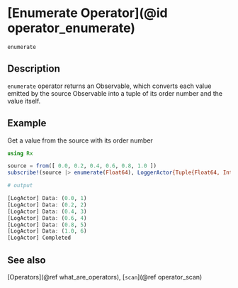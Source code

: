 # [Enumerate Operator](@id operator_enumerate)

```@docs
enumerate
```

## Description

`enumerate` operator returns an Observable, which converts each value emitted by the source Observable into a tuple of its order number and the value itself.

## Example

Get a value from the source with its order number

```julia
using Rx

source = from([ 0.0, 0.2, 0.4, 0.6, 0.8, 1.0 ])
subscribe!(source |> enumerate(Float64), LoggerActor{Tuple{Float64, Int}}())

# output

[LogActor] Data: (0.0, 1)
[LogActor] Data: (0.2, 2)
[LogActor] Data: (0.4, 3)
[LogActor] Data: (0.6, 4)
[LogActor] Data: (0.8, 5)
[LogActor] Data: (1.0, 6)
[LogActor] Completed
```

## See also

[Operators](@ref what_are_operators), [`scan`](@ref operator_scan)
